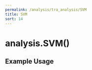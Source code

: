 ```yaml
---
permalink: /analysis/tra_analysis/SVM
title: SVM
sort: 14
---
```


# analysis.SVM()

## Example Usage

